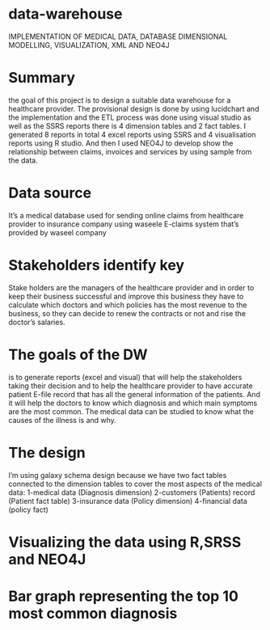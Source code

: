 # data-warehouse
IMPLEMENTATION OF MEDICAL DATA, DATABASE DIMENSIONAL MODELLING, VISUALIZATION, XML AND NEO4J 
# Summary
the goal of this project is to design a suitable data warehouse for a healthcare provider. The provisional design is done by using lucidchart and the implementation and the ETL process was done using visual studio as well as the SSRS reports there is 4 dimension tables and 2 fact tables. I generated 8 reports in total 4 excel reports using SSRS and 4 visualisation reports using R studio. And then I used NEO4J to develop show the relationship between claims, invoices and services by using sample from the data. 
# Data source
It’s a medical database used for sending online claims from healthcare provider to insurance company using waseele E-claims system that’s provided by waseel company 
# Stakeholders identify key
 Stake holders are the managers of the healthcare provider and in order to keep their business successful and improve this business they have to calculate which doctors and which policies has the most revenue to the business, so they can decide to renew the contracts or not and rise the doctor’s salaries.
 # The goals of the DW 
 is to generate reports (excel and visual) that will help the stakeholders taking their decision and to help the healthcare provider to have accurate patient E-file record that has all the general information of the patients. And it will help the doctors to know which diagnosis and which main symptoms are the most common. The medical data can be studied to know what the causes of the illness is and why.
# The design
 I’m using galaxy schema design because we have two fact tables connected to the dimension tables to cover the most aspects of the medical data:
1-medical data (Diagnosis dimension)
2-customers (Patients) record (Patient fact table)
3-insurance data (Policy dimension)
4-financial data (policy fact)
# Visualizing the data using R,SRSS and NEO4J

# Bar graph representing the top 10 most common diagnosis
